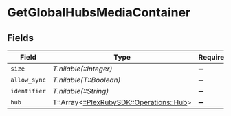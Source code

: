 # GetGlobalHubsMediaContainer


## Fields

| Field                                                                      | Type                                                                       | Required                                                                   | Description                                                                | Example                                                                    |
| -------------------------------------------------------------------------- | -------------------------------------------------------------------------- | -------------------------------------------------------------------------- | -------------------------------------------------------------------------- | -------------------------------------------------------------------------- |
| `size`                                                                     | *T.nilable(::Integer)*                                                     | :heavy_minus_sign:                                                         | N/A                                                                        | 8                                                                          |
| `allow_sync`                                                               | *T.nilable(T::Boolean)*                                                    | :heavy_minus_sign:                                                         | N/A                                                                        | true                                                                       |
| `identifier`                                                               | *T.nilable(::String)*                                                      | :heavy_minus_sign:                                                         | N/A                                                                        | com.plexapp.plugins.library                                                |
| `hub`                                                                      | T::Array<[::PlexRubySDK::Operations::Hub](../../models/operations/hub.md)> | :heavy_minus_sign:                                                         | N/A                                                                        |                                                                            |